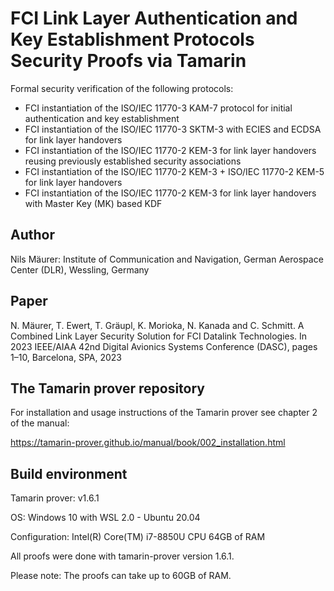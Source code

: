 # FCI Link Layer Authentication and Key Establishment Protocols Security Proofs via Tamarin

Formal security verification of the following protocols:
- FCI instantiation of the ISO/IEC 11770-3 KAM-7 protocol for initial authentication and key establishment
- FCI instantiation of the ISO/IEC 11770-3 SKTM-3 with ECIES and ECDSA for link layer handovers
- FCI instantiation of the ISO/IEC 11770-2 KEM-3 for link layer handovers reusing previously established security associations
- FCI instantiation of the ISO/IEC 11770-2 KEM-3 + ISO/IEC 11770-2 KEM-5 for link layer handovers
- FCI instantiation of the ISO/IEC 11770-2 KEM-3 for link layer handovers with Master Key (MK) based KDF


## Author

Nils Mäurer: Institute of Communication and Navigation, German Aerospace Center (DLR), Wessling, Germany

## Paper

N. Mäurer, T. Ewert, T. Gräupl, K. Morioka, N. Kanada and C. Schmitt. A Combined Link Layer Security Solution for FCI Datalink Technologies. 
In 2023 IEEE/AIAA 42nd Digital Avionics Systems Conference (DASC), pages 1–10, Barcelona, SPA, 2023

## The Tamarin prover repository

For installation and usage instructions of the Tamarin prover see chapter 2 of the manual:

https://tamarin-prover.github.io/manual/book/002_installation.html

## Build environment

Tamarin prover: v1.6.1

OS: Windows 10 with WSL 2.0 - Ubuntu 20.04

Configuration: Intel(R) Core(TM) i7-8850U CPU 64GB of RAM

All proofs were done with tamarin-prover version 1.6.1.

Please note: The proofs can take up to 60GB of RAM.
